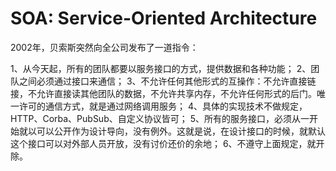 # SOA: Service-Oriented Architecture

2002年，贝索斯突然向全公司发布了一道指令：

1、从今天起，所有的团队都要以服务接口的方式，提供数据和各种功能；
2、团队之间必须通过接口来通信；
3、不允许任何其他形式的互操作：不允许直接链接，不允许直接读其他团队的数据，不允许共享内存，不允许任何形式的后门。唯一许可的通信方式，就是通过网络调用服务；
4、具体的实现技术不做规定，HTTP、Corba、PubSub、自定义协议皆可；
5、所有的服务接口，必须从一开始就以可以公开作为设计导向，没有例外。这就是说，在设计接口的时候，就默认这个接口可以对外部人员开放，没有讨价还价的余地；
6、不遵守上面规定，就开除。
